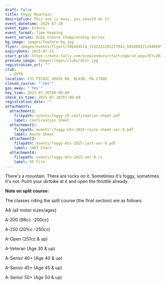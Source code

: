 ```yaml
---
draft: false
title: Foggy Mountain
description: This one is easy, you should do it
event_datetime: 2025-07-20
event_type: Enduro
event_format: Time Keeping
event_series: ECEA Enduro Championship Series
bg_image: images/feature-bg.jpg
flyer: images/events/flyers/506449518_1132222292277842_581084921244868926_n.jpg
expiryDate: 2025-07-21
start_grid: https://moto-tally.com/ecea/enduro/startingGrid.aspx?EY=2025&EID=9
preview_image: images/logos/clubs/dvtr.jpg
registration_url: ""
club:
  - DVTR
location: 532 PICNIC GROVE RD, BLAIN, PA 17006
closed_course: "'Yes'"
gas_away: "'Yes'"
key_time: 2025-07-20T09:00:00
check_in_time: 2025-07-20T07:00:00
registration_date: ""
attachments:
  attachment1:
    filepath: events/foggy-25-confirmation-sheet.pdf
    label: Confirmation Sheet
  attachment2:
    filepath: events"/foggy-mtn-2025-route-sheet-ver-8.pdf
    label: Route Sheet
  attachment3:
    filepath: events/foggy-mtn-2025-jart-ver-8.pdf
    label: JART Chart
  attachment4:
    filepath: events/foggy-mtn-2025-ver-8.rs
    label: RS File
---
```

There's a mountain. There are rocks on it. Sometimes it's foggy, sometimes it's not. Point your dirtbike at it and open the throttle already.

**Note on split course:**

The classes riding the split course (the final section) are as follows: 

AA (all motor sizes/ages)

A-200 (98cc -200cc)

A-250 (201cc -250cc)

A-Open (251cc & up)

A-Veteran (Age 30 & up)

A-Senior 40+ (Age 40 & up)

A-Senior 45+ (Age 45 & up)

A-Senior 50+ (Age 50 & up)